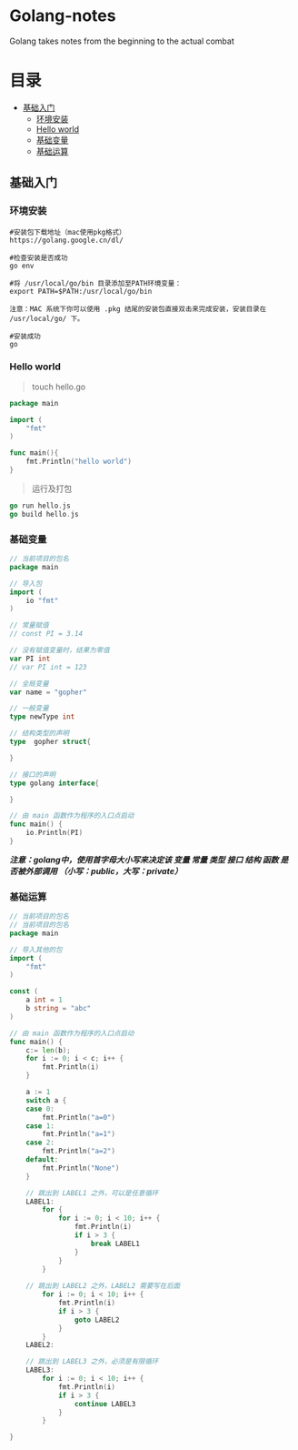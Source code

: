 # Golang-notes
Golang takes notes from the beginning to the actual combat

目录
===

<!-- TOC -->

- [基础入门](#基础入门)
    - [环境安装](#环境安装)
    - [Hello world](#hello-world)
    - [基础变量](#基础变量)
    - [基础运算](#基础运算)

<!-- /TOC -->


## 基础入门

### 环境安装
```shell
#安装包下载地址（mac使用pkg格式）
https://golang.google.cn/dl/

#检查安装是否成功
go env

#将 /usr/local/go/bin 目录添加至PATH环境变量：
export PATH=$PATH:/usr/local/go/bin

注意：MAC 系统下你可以使用 .pkg 结尾的安装包直接双击来完成安装，安装目录在 /usr/local/go/ 下。

#安装成功
go
```

### Hello world
> touch hello.go

```go
package main

import (
	"fmt"
)

func main(){
	fmt.Println("hello world")
}
```

> 运行及打包

```go
go run hello.js
go build hello.js
```

### 基础变量

```go
// 当前项目的包名
package main

// 导入包
import (
	io "fmt"
)

// 常量赋值
// const PI = 3.14

// 没有赋值变量时，结果为零值
var PI int
// var PI int = 123

// 全局变量
var name = "gopher"

// 一般变量
type newType int

// 结构类型的声明
type  gopher struct{

}

// 接口的声明
type golang interface{

}

// 由 main 函数作为程序的入口点启动
func main() {
	io.Println(PI)
}
```

***注意：golang中，使用首字母大小写来决定该 变量 常量 类型 接口 结构 函数 是否被外部调用
（小写：public，大写：private）***

### 基础运算
```go
// 当前项目的包名
// 当前项目的包名
package main

// 导入其他的包
import (
	"fmt"
)

const (
	a int = 1
	b string = "abc"
)

// 由 main 函数作为程序的入口点启动
func main() {
	c:= len(b);
	for i := 0; i < c; i++ {
		fmt.Println(i)
	}

	a := 1
	switch a {
	case 0:
		fmt.Println("a=0")
	case 1:
		fmt.Println("a=1")
	case 2:
		fmt.Println("a=2")
	default:
		fmt.Println("None")
	}

	// 跳出到 LABEL1 之外，可以是任意循环
	LABEL1:
		for {
			for i := 0; i < 10; i++ {
				fmt.Println(i)
				if i > 3 {
					break LABEL1
				}
			}
		}
			
	// 跳出到 LABEL2 之外，LABEL2 需要写在后面
		for i := 0; i < 10; i++ {
			fmt.Println(i)
			if i > 3 {
				goto LABEL2
			}
		}
	LABEL2:

	// 跳出到 LABEL3 之外，必须是有限循环
	LABEL3:
		for i := 0; i < 10; i++ {
			fmt.Println(i)
			if i > 3 {
				continue LABEL3
			}
		}

}
```


